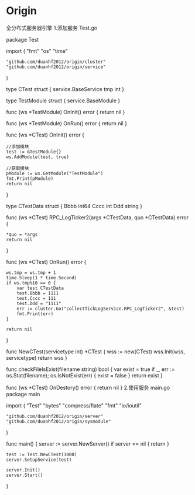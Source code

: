 # Origin
全分布式服务器引擎
1.添加服务
Test.go

package Test

import (
	"fmt"
	"os"
	"time"

	"github.com/duanhf2012/origin/cluster"
	"github.com/duanhf2012/origin/service"
)

type CTest struct {
	service.BaseService
	tmp int
}

type TestModule struct {
	service.BaseModule
}

func (ws *TestModule) OnInit() error {
	return nil
}

func (ws *TestModule) OnRun() error {
	return nil
}

func (ws *CTest) OnInit() error {

	//添加模块
	test := &TestModule{}
	ws.AddModule(test, true)
	
	//获取模块
	pModule := ws.GetModule("TestModule")
	fmt.Print(pModule)
	return nil
}


type CTestData struct {
	Bbbb int64
	Cccc int
	Ddd  string
}

func (ws *CTest) RPC_LogTicker2(args *CTestData, quo *CTestData) error {

	*quo = *args
	return nil
}

func (ws *CTest) OnRun() error {

	ws.tmp = ws.tmp + 1
	time.Sleep(1 * time.Second)
	if ws.tmp%10 == 0 {
		var test CTestData
		test.Bbbb = 1111
		test.Cccc = 111
		test.Ddd = "1111"
		err := cluster.Go("collectTickLogService.RPC_LogTicker2", &test)
		fmt.Print(err)
	}

	return nil
}

func NewCTest(servicetype int) *CTest {
	wss := new(CTest)
	wss.Init(wss, servicetype)
	return wss
}

func checkFileIsExist(filename string) bool {
	var exist = true
	if _, err := os.Stat(filename); os.IsNotExist(err) {
		exist = false
	}
	return exist
}

func (ws *CTest) OnDestory() error {
	return nil
}
2.使用服务
main.go
package main

import (
	"Test"
	"bytes"
	"compress/flate"
	"fmt"
	"io/ioutil"

	"github.com/duanhf2012/origin/server"
	"github.com/duanhf2012/origin/sysmodule"
)


func main() {
	server := server.NewServer()
	if server == nil {
		return
	}

	test := Test.NewCTest(1000)
	server.SetupService(test)

	server.Init()
	server.Start()
}



